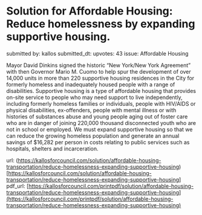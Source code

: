 # Solution for Affordable Housing: Reduce homelessness by expanding supportive housing. #

submitted by: kallos
submitted_dt: 
upvotes: 43
issue: Affordable Housing

Mayor David Dinkins signed the historic “New York/New York Agreement” with then Governor Mario M. Cuomo to help spur the development of over 14,000 units in more than 220 supportive housing residences in the City for formerly homeless and inadequately housed people with a range of disabilities. Supportive housing is a type of affordable housing that provides on-site service to people who may need support to live independently, including formerly homeless families or individuals, people with HIV/AIDS or physical disabilities, ex-offenders, people with mental illness or with histories of substances abuse and young people aging out of foster care who are in danger of joining 220,000 thousand disconnected youth who are not in school or employed. We must expand supportive housing so that we can reduce the growing homeless population and generate an annual savings of $16,282 per person in costs relating to public services such as hospitals, shelters and incarceration.

url: (https://kallosforcouncil.com/solution/affordable-housing-transportation/reduce-homelessness-expanding-supportive-housing)[https://kallosforcouncil.com/solution/affordable-housing-transportation/reduce-homelessness-expanding-supportive-housing]
pdf_url: [https://kallosforcouncil.com/printpdf/solution/affordable-housing-transportation/reduce-homelessness-expanding-supportive-housing](https://kallosforcouncil.com/printpdf/solution/affordable-housing-transportation/reduce-homelessness-expanding-supportive-housing)
